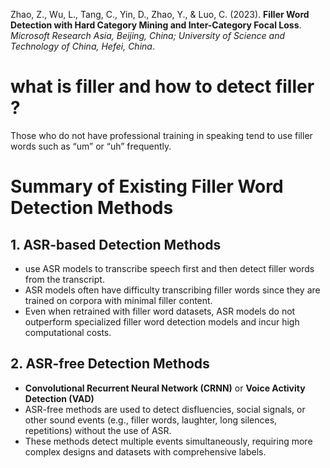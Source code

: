 
Zhao, Z., Wu, L., Tang, C., Yin, D., Zhao, Y., & Luo, C. (2023). **Filler Word Detection with Hard Category Mining and Inter-Category Focal Loss**. *Microsoft Research Asia, Beijing, China; University of Science and Technology of China, Hefei, China*.
# what is filler and how to detect filler ?
Those who do not have professional training in speaking tend to use filler words such as “um” or “uh” frequently.
# Summary of Existing Filler Word Detection Methods
## 1. ASR-based Detection Methods
- use ASR models to transcribe speech first and then detect filler words from the transcript.
- ASR models often have difficulty transcribing filler words since they are trained on corpora with minimal filler content.
- Even when retrained with filler word datasets, ASR models do not outperform specialized filler word detection models and incur high computational costs.

## 2. ASR-free Detection Methods
- **Convolutional Recurrent Neural Network (CRNN)** or **Voice Activity Detection (VAD)**
- ASR-free methods are used to detect disfluencies, social signals, or other sound events (e.g., filler words, laughter, long silences, repetitions) without the use of ASR.
- These methods detect multiple events simultaneously, requiring more complex designs and datasets with comprehensive labels.

